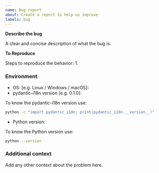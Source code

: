 ```yaml
---
name: Bug report
about: Create a report to help us improve
labels: bug
---
```


**Describe the bug**

A clear and concise description of what the bug is.

**To Reproduce**

Steps to reproduce the behavior:
1. 

### Environment

* OS: [e.g. Linux / Windows / macOS]:
* pydantic-i18n version [e.g. 0.1.0]:

To know the pydantic-i18n version use:

```bash
python -c "import pydantic_i18n; print(pydantic_i18n.__version__)"
```

* Python version:

To know the Python version use:

```bash
python --version
```

### Additional context

Add any other context about the problem here.
